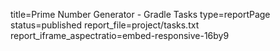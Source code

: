 title=Prime Number Generator - Gradle Tasks
type=reportPage
status=published
report_file=project/tasks.txt
report_iframe_aspectratio=embed-responsive-16by9
~~~~~~


